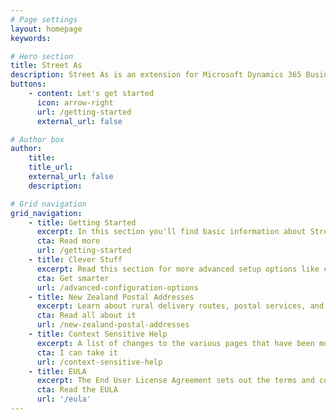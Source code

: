 ```yaml
---
# Page settings
layout: homepage
keywords:

# Hero section
title: Street As
description: Street As is an extension for Microsoft Dynamics 365 Business Central that makes managing New Zealand postal addresses a breeze.
buttons:
    - content: Let's get started
      icon: arrow-right
      url: /getting-started
      external_url: false

# Author box
author:
    title: 
    title_url: 
    external_url: false
    description: 

# Grid navigation
grid_navigation:
    - title: Getting Started
      excerpt: In this section you'll find basic information about Street As and how to install it and use it properly. If you're a first time user, you should read the Getting Started section first.
      cta: Read more
      url: /getting-started
    - title: Clever Stuff
      excerpt: Read this section for more advanced setup options like controlling whether a recipient should appear, or how to override default settings for specific reports.
      cta: Get smarter
      url: /advanced-configuration-options
    - title: New Zealand Postal Addresses
      excerpt: Learn about rural delivery routes, postal services, and why suburbs must be specified unless they're not needed.
      cta: Read all about it
      url: /new-zealand-postal-addresses
    - title: Context Sensitive Help
      excerpt: A list of changes to the various pages that have been modified as part of this extension and which new fields have been added. Honestly, you shouldn't read this.
      cta: I can take it
      url: /context-sensitive-help
    - title: EULA
      excerpt: The End User License Agreement sets out the terms and conditions for using this app. If you thought the context sensitive help was exciting, you're going to love reading the EULA.
      cta: Read the EULA
      url: '/eula'
---
```

